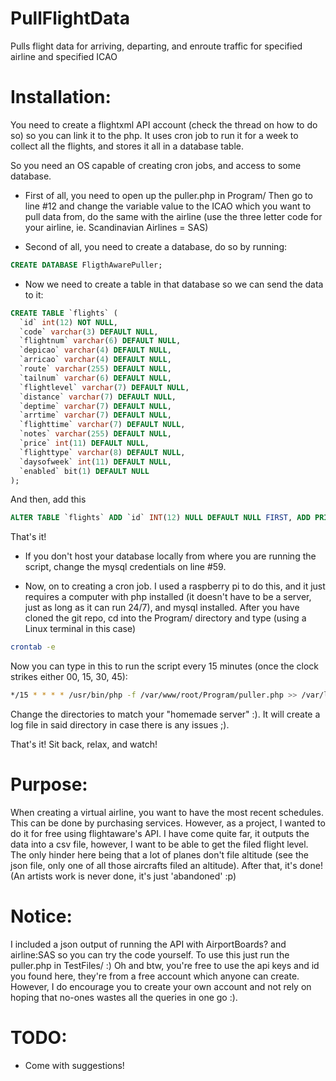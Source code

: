 # PullFlightData
Pulls flight data for arriving, departing, and enroute traffic for specified airline and specified ICAO

# Installation:

You need to create a flightxml API account (check the thread on how to do so) so you can link it to the php.
It uses cron job to run it for a week to collect all the flights,
and stores it all in a database table.

So you need an OS capable of creating cron jobs, and access to some database.

- First of all, you need to open up the puller.php in Program/
Then go to line #12 and change the variable value to the ICAO which you want to pull data from, do the same with the airline (use the three letter code for your airline, ie. Scandinavian Airlines = SAS)

- Second of all, you need to create a database, do so by running:
```SQL
CREATE DATABASE FligthAwarePuller;
```

- Now we need to create a table in that database so we can send the data to it:
```SQL
CREATE TABLE `flights` (
  `id` int(12) NOT NULL,
  `code` varchar(3) DEFAULT NULL,
  `flightnum` varchar(6) DEFAULT NULL,
  `depicao` varchar(4) DEFAULT NULL,
  `arricao` varchar(4) DEFAULT NULL,
  `route` varchar(255) DEFAULT NULL,
  `tailnum` varchar(6) DEFAULT NULL,
  `flightlevel` varchar(7) DEFAULT NULL,
  `distance` varchar(7) DEFAULT NULL,
  `deptime` varchar(7) DEFAULT NULL,
  `arrtime` varchar(7) DEFAULT NULL,
  `flighttime` varchar(7) DEFAULT NULL,
  `notes` varchar(255) DEFAULT NULL,
  `price` int(11) DEFAULT NULL,
  `flighttype` varchar(8) DEFAULT NULL,
  `daysofweek` int(11) DEFAULT NULL,
  `enabled` bit(1) DEFAULT NULL
);

``` 
And then, add this 

``` SQL
ALTER TABLE `flights` ADD `id` INT(12) NULL DEFAULT NULL FIRST, ADD PRIMARY KEY (`id`)

```
That's it!
- If you don't host your database locally from where you are running the script, change the mysql credentials on line #59.

- Now, on to creating a cron job.
I used a raspberry pi to do this, and it just requires a computer with php installed (it doesn't have to be a server, just as long as it can run 24/7),
and mysql installed.
After you have cloned the git repo, cd into the Program/ directory and type (using a Linux terminal in this case)
```sh
crontab -e
```
Now you can type in this to run the script every 15 minutes (once the clock strikes either 00, 15, 30, 45):
```sh
*/15 * * * * /usr/bin/php -f /var/www/root/Program/puller.php >> /var/log/apache2/crontab.log
```
Change the directories to match your "homemade server" :).
It will create a log file in said directory in case there is any issues ;).

That's it! Sit back, relax, and watch!

# Purpose:

When creating a virtual airline, you want to have the most recent schedules.
This can be done by purchasing services. However, as a project, I wanted to do it for free using flightaware's API.
I have come quite far, it outputs the data into a csv file, however, I want to be able to get the filed flight level.
The only hinder here being that a lot of planes don't file altitude (see the json file, only one of all those aircrafts filed an altitude).
After that, it's done! (An artists work is never done, it's just 'abandoned' :p)

# Notice:

I included a json output of running the API with AirportBoards? and airline:SAS so you can try the code yourself.
To use this just run the puller.php in TestFiles/ :)
Oh and btw, you're free to use the api keys and id you found here, they're from a free account which anyone can create.
However, I do encourage you to create your own account and not rely on hoping that no-ones wastes all the queries in one go :).

# TODO:

- Come with suggestions!
